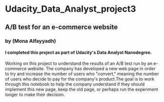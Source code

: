 # Udacity_Data_Analyst_project3


## A/B test for an e-commerce website

### by (Mona Alfayyadh)

#### I completed this project as part of Udacity's Data Analyst Nanodegree.

Working on this project to understand the results of an A/B test run by an e-commerce website. The company has developed a new web page in order to try and increase the number of users who "convert," meaning the number of users who decide to pay for the company's product.The goal is to work through this notebook to help the company understand if they should implement this new page, keep the old page, or perhaps run the experiment longer to make their decision.
